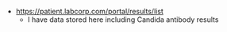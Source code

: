   * https://patient.labcorp.com/portal/results/list
    * I have data stored here including Candida antibody results
